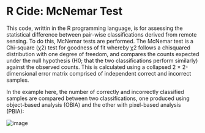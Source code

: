 # R Cide: McNemar Test

This code, writtin in the R programming language, is for assessing the statistical difference between pair-wise classifications derived from remote sensing. To do this, McNemar tests are performed. The McNemar test is a Chi-square (χ2) test for goodness of fit whereby χ2 follows a chisquared distribution with one degree of freedom, and compares the counts expected under the null hypothesis (H0; that the two classifications perform similarly) against the observed counts. This is calculated using a collapsed 2 × 2-dimensional error matrix comprised of independent correct and incorrect samples.

In the example here, the number of correctly and incorrectly classified samples are compared between two classifications, one produced using object-based analysis (OBIA) and the other with pixel-based analysis (PBIA):

![image](https://github.com/RemoteSenseiMichael/R_Code_McNemar_Test/assets/83989128/f609767b-2140-447c-93f2-7d202f5a3e1b)
